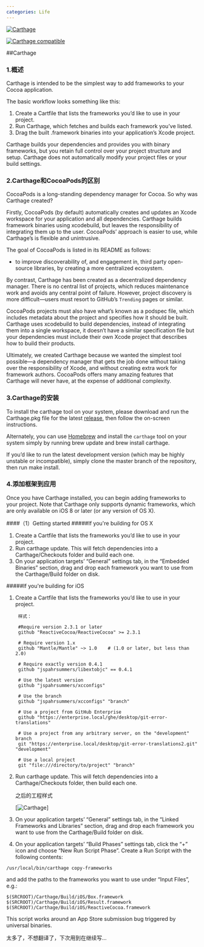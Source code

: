 ```yaml
---
categories: Life
---
```

<link rel="stylesheet" href="http://yastatic.net/highlightjs/8.2/styles/xcode.min.css">
<script src="http://yastatic.net/highlightjs/8.2/highlight.min.js"></script>
<script>hljs.initHighlightingOnLoad();</script>

[![Carthage](http://ww1.sinaimg.cn/large/74311666jw1ex1whba3zjj20bo0243yp.jpg)](https://github.com/Carthage/Carthage)

[![Carthage compatible](https://img.shields.io/badge/Carthage-compatible-4BC51D.svg?style=flat)](https://github.com/Carthage/Carthage)

##Carthage

### 1.概述

Carthage is intended to be the simplest way to add frameworks to your Cocoa application.

The basic workflow looks something like this:

1. Create a Cartfile that lists the frameworks you’d like to use in your project.
2. Run Carthage, which fetches and builds each framework you’ve listed.
3. Drag the built .framework binaries into your application’s Xcode project.

Carthage builds your dependencies and provides you with binary frameworks, but you retain full control over your project structure and setup. Carthage does not automatically modify your project files or your build settings.





### 2.Carthage和CocoaPods的区别
CocoaPods is a long-standing dependency manager for Cocoa. So why was Carthage created?

Firstly, CocoaPods (by default) automatically creates and updates an Xcode workspace for your application and all dependencies. Carthage builds framework binaries using xcodebuild, but leaves the responsibility of integrating them up to the user. CocoaPods’ approach is easier to use, while Carthage’s is flexible and unintrusive.

The goal of CocoaPods is listed in its README as follows:

- to improve discoverability of, and engagement in, third party open-source libraries, by creating a more centralized ecosystem.

By contrast, Carthage has been created as a decentralized dependency manager. There is no central list of projects, which reduces maintenance work and avoids any central point of failure. However, project discovery is more difficult—users must resort to GitHub’s `Trending` pages or similar.

CocoaPods projects must also have what’s known as a podspec file, which includes metadata about the project and specifies how it should be built. Carthage uses xcodebuild to build dependencies, instead of integrating them into a single workspace, it doesn’t have a similar specification file but your dependencies must include their own Xcode project that describes how to build their products.

Ultimately, we created Carthage because we wanted the simplest tool possible—a dependency manager that gets the job done without taking over the responsibility of Xcode, and without creating extra work for framework authors. CocoaPods offers many amazing features that Carthage will never have, at the expense of additional complexity.


### 3.Carthage的安装
To install the carthage tool on your system, please download and run the Carthage.pkg file for the latest [release](https://github.com/Carthage/Carthage/releases), then follow the on-screen instructions.

Alternately, you can use [Homebrew](http://brew.sh) and install the `carthage` tool on your system simply by running brew update and brew install carthage.

If you’d like to run the latest development version (which may be highly unstable or incompatible), simply clone the master branch of the repository, then run make install.


### 4.添加框架到应用
Once you have Carthage installed, you can begin adding frameworks to your project. Note that Carthage only supports dynamic frameworks, which are only available on iOS 8 or later (or any version of OS X).

####（1）Getting started
#####If you're building for OS X

1. Create a Cartfile that lists the frameworks you’d like to use in your project.
2. Run carthage update. This will fetch dependencies into a Carthage/Checkouts folder and build each one.
3. On your application targets’ “General” settings tab, in the “Embedded Binaries” section, drag and drop each framework you want to use from the Carthage/Build folder on disk.

#####If you're building for iOS

1. Create a Cartfile that lists the frameworks you’d like to use in your project.
	
		样式：
		
		#Require version 2.3.1 or later
		github "ReactiveCocoa/ReactiveCocoa" >= 2.3.1

		# Require version 1.x
		github "Mantle/Mantle" ~> 1.0    # (1.0 or later, but less than 2.0)

		# Require exactly version 0.4.1
		github "jspahrsummers/libextobjc" == 0.4.1

		# Use the latest version
		github "jspahrsummers/xcconfigs"

		# Use the branch
		github "jspahrsummers/xcconfigs" "branch"

		# Use a project from GitHub Enterprise
		github "https://enterprise.local/ghe/desktop/git-error-translations"

		# Use a project from any arbitrary server, on the "development" branch
		git "https://enterprise.local/desktop/git-error-translations2.git" "development"

		# Use a local project
		git "file:///directory/to/project" "branch"
		
2. Run carthage update. This will fetch dependencies into a Carthage/Checkouts folder, then build each one.

	之后的工程样式
	
	[![Carthage](http://ww4.sinaimg.cn/large/74311666jw1ex1yhssuroj20ft03q0t9.jpg)]
	

3. On your application targets’ “General” settings tab, in the “Linked Frameworks and Libraries” section, drag and drop each framework you want to use from the Carthage/Build folder on disk.
4. On your application targets’ “Build Phases” settings tab, click the “+” icon and choose “New Run Script Phase”. Create a Run Script with the following contents:

`/usr/local/bin/carthage copy-frameworks`

and add the paths to the frameworks you want to use under “Input Files”, e.g.:

`$(SRCROOT)/Carthage/Build/iOS/Box.framework
$(SRCROOT)/Carthage/Build/iOS/Result.framework
$(SRCROOT)/Carthage/Build/iOS/ReactiveCocoa.framework`

This script works around an App Store submission bug triggered by universal binaries.


太多了，不想翻译了，下次用到在继续写...




	






























